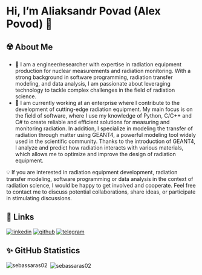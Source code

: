 # Hi, I’m Aliaksandr Povad (Alex Povod) 👋

## ☢️ About Me
- 💼 I am a engineer/researcher with expertise in radiation equipment production for nuclear measurements and radiation monitoring. With a strong background in software programming, radiation transfer modeling, and data analysis, I am passionate about leveraging technology to tackle complex challenges in the field of radiation science.
- 🔬 I am currently working at an enterprise where I contribute to the development of cutting-edge radiation equipment. My main focus is on the field of software, where I use my knowledge of Python, C/C++ and C# to create reliable and efficient solutions for measuring and monitoring radiation. In addition, I specialize in modeling the transfer of radiation through matter using GEANT4, a powerful modeling tool widely used in the scientific community. Thanks to the introduction of GEANT4, I analyze and predict how radiation interacts with various materials, which allows me to optimize and improve the design of radiation equipment.

💡 If you are interested in radiation equipment development, radiation transfer modeling, software programming or data analysis in the context of radiation science, I would be happy to get involved and cooperate. Feel free to contact me to discuss potential collaborations, share ideas, or participate in stimulating discussions.

## 🔗 Links
[![linkedin](https://img.shields.io/badge/linkedin-0A66C2?style=for-the-badge&logo=linkedin&logoColor=white)](https://www.linkedin.com/in/alex-povod-6154341a7)
[![github](https://img.shields.io/badge/GitHub-100000?style=for-the-badge&logo=github&logoColor=white)](https://github.com/ialexpovod)
[![telegram]( 	https://img.shields.io/badge/Telegram-2CA5E0?style=for-the-badge&logo=telegram&logoColor=white)](https://t.me/ialexpovod)

## ✨ GitHub Statistics
<p><img align="left" src="https://github-readme-stats.vercel.app/api/top-langs?username=ialexpovod&show_icons=true&locale=en&layout=compact" alt="sebassaras02" /></p>
<p>&nbsp;<img align="center" src="https://github-readme-stats.vercel.app/api?username=ialexpovod&show_icons=true&locale=en" alt="sebassaras02" /></p>
<!---
ialexpovod/ialexpovod is a ✨ special ✨ repository because its `README.md` (this file) appears on your GitHub profile.
You can click the Preview link to take a look at your changes.
--->

